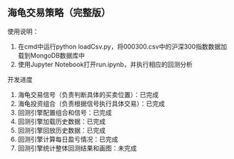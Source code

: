 ## 海龟交易策略（完整版）

使用说明：
1. 在cmd中运行python loadCsv.py，将000300.csv中的沪深300指数数据加载到MongoDB数据库中
2. 使用Jupyter Notebook打开run.ipynb，并执行相应的回测分析

开发进度
1. 海龟交易信号（负责判断具体的买卖位置）：已完成
2. 海龟投资组合（负责根据信号执行具体交易）：已完成
3. 回测引擎配置组合和信号：已完成
4. 回测引擎加载历史数据：已完成
5. 回测引擎回放历史数据：已完成
6. 回测引擎计算每日盈亏情况：已完成
7. 回测引擎统计整体回测结果和画图：未完成


